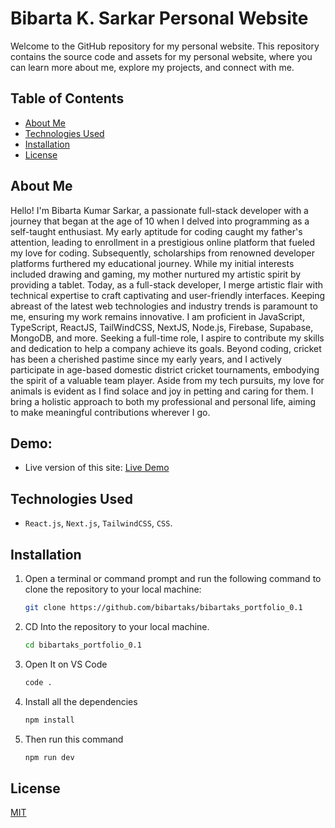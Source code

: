 # Bibarta K. Sarkar Personal Website

Welcome to the GitHub repository for my personal website. This repository contains the source code and assets for my personal website, where you can learn more about me, explore my projects, and connect with me.

## Table of Contents
- [About Me](#about-me)
- [Technologies Used](#technologies-used)
- [Installation](#installation)
- [License](#license)

## About Me

Hello! I'm Bibarta Kumar Sarkar, a passionate full-stack developer with a journey that began at the age of 10 when I delved into programming as a self-taught enthusiast. My early aptitude for coding caught my father's attention, leading to enrollment in a prestigious online platform that fueled my love for coding. Subsequently, scholarships from renowned developer platforms furthered my educational journey. While my initial interests included drawing and gaming, my mother nurtured my artistic spirit by providing a tablet. Today, as a full-stack developer, I merge artistic flair with technical expertise to craft captivating and user-friendly interfaces. Keeping abreast of the latest web technologies and industry trends is paramount to me, ensuring my work remains innovative. I am proficient in JavaScript, TypeScript, ReactJS, TailWindCSS, NextJS, Node.js, Firebase, Supabase, MongoDB, and more. Seeking a full-time role, I aspire to contribute my skills and dedication to help a company achieve its goals. Beyond coding, cricket has been a cherished pastime since my early years, and I actively participate in age-based domestic district cricket tournaments, embodying the spirit of a valuable team player. Aside from my tech pursuits, my love for animals is evident as I find solace and joy in petting and caring for them. I bring a holistic approach to both my professional and personal life, aiming to make meaningful contributions wherever I go.


## Demo:
- Live version of this site: [Live Demo](https://bibartaksarkar.com)

## Technologies Used

- `React.js`, `Next.js`, `TailwindCSS`, `CSS`.

## Installation

1. Open a terminal or command prompt and run the following command to clone the repository to your local machine:
   ```bash
   git clone https://github.com/bibartaks/bibartaks_portfolio_0.1

2. CD Into the repository to your local machine.
   ```bash
   cd bibartaks_portfolio_0.1

4. Open It on VS Code
   ```bash
   code .

5. Install all the dependencies
   ```bash
   npm install

6. Then run this command
   ```bash
   npm run dev

## License

[MIT](https://choosealicense.com/licenses/mit/)
